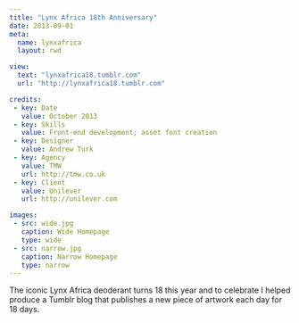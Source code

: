 ```yaml
---
title: "Lynx Africa 18th Anniversary"
date: 2013-09-01
meta:
  name: lynxafrica
  layout: rwd

view:
  text: "lynxafrica18.tumblr.com"
  url: "http://lynxafrica18.tumblr.com"

credits:
 - key: Date
   value: October 2013
 - key: Skills
   value: Front-end development; asset font creation
 - key: Designer
   value: Andrew Turk
 - key: Agency
   value: TMW
   url: http://tmw.co.uk
 - key: Client
   value: Unilever
   url: http://unilever.com

images:
 - src: wide.jpg
   caption: Wide Homepage
   type: wide
 - src: narrow.jpg
   caption: Narrow Homepage
   type: narrow
---
```

The iconic Lynx Africa deoderant turns 18 this year and to celebrate I helped produce a Tumblr blog that publishes a new piece of artwork each day for 18 days.
